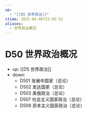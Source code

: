 ```yaml
---
up:
  - "[[D5 世界政治]]"
ctime: 2025-04-06T22:02:52
aliases:
  - 世界政治概况
---
```


# D50 世界政治概况

- up: [[D5 世界政治]]
- down:	
	- D501 发展中国家（总论）
	- D502 发达国家（总论）
	- D503 美俄政治（总论）
	- D507 社会主义国家政治（总论）
	- D509 资本主义国家政治（总论）
	
